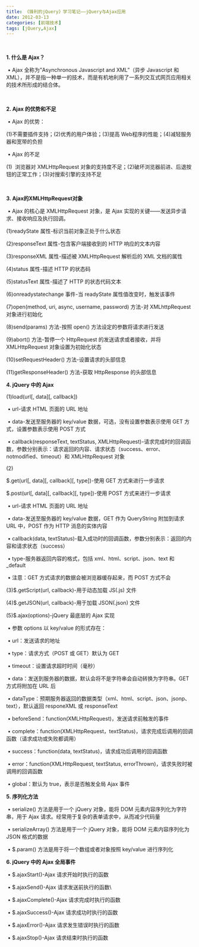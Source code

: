```yaml
---
title: 《锋利的jQuery》学习笔记——jQuery与Ajax应用
date: 2012-03-13
categories: [前端技术]
tags: [jQuery,Ajax]
---
```


 

​**1. 什么是 Ajax？**

 • Ajax 全称为”Asynchronous Javascript and XML”（异步 Javascript 和
XML），并不是指一种单一的技术，而是有机地利用了一系列交互式网页应用相关的技术所形成的结合体。

 

​**2. Ajax 的优势和不足**

 • Ajax 的优势：

(1)不需要插件支持；(2)优秀的用户体验；(3)提高
Web程序的性能；(4)减轻服务器和宽带的负担

 • Ajax 的不足

(1)  浏览器对 XMLHttpRequest
对象的支持度不足；(2)破坏浏览器前进、后退按钮的正常工作；(3)对搜索引擎的支持不足

 

​**3. Ajax的XMLHttpRequest对象**

 • Ajax 的核心是 XMLHttpRequest 对象，是 Ajax
实现的关键——发送异步请求、接收响应及执行回调。

(1)readyState 属性-标识当前对象正处于什么状态

(2)responseText 属性-包含客户端接收到的 HTTP 响应的文本内容

(3)responseXML 属性-描述被 XMLHttpRequest 解析后的 XML 文档的属性

(4)status 属性-描述 HTTP 的状态码

(5)statusText 属性-描述了 HTTP 的状态代码文本

(6)onreadystatechange 事件-当 readyState 属性值改变时，触发该事件

(7)open(method, uri, async, username, password) 方法-对 XMLhttpRequest
对象进行初始化

(8)send(params) 方法-按照 open() 方法设定的参数将请求进行发送

(9)abort() 方法-暂停一个 HttpRequest 的发送请求或者接收，并将
XMLHttpRequest 对象设置为初始化状态

(10)setRequestHeader() 方法-设置请求的头部信息

(11)getResponseHeader() 方法-获取 HttpResponse 的头部信息


​**4. jQuery 中的 Ajax**

(1)load(url[, data][, callback])

 • url-请求 HTML 页面的 URL 地址

 • data-发送至服务器的 key/value 数据，可选，没有设置参数表示使用 GET
方式，设置参数表示使用 POST 方式

 • callback(responseText, textStatus,
XMLHttpRequest)-请求完成时的回调函数，参数分别表示：请求返回的内容、请求状态（success、error、notmodified、timeout）和
XMLHttpRequest 对象

(2)

$.get(url[, data][, callback][, type])-使用 GET 方式来进行一步请求

$.post(url[, data][, callback][, type])-使用 POST 方式来进行一步请求

 • url-请求 HTML 页面的 URL 地址

 • data-发送至服务器的 key/value 数据，GET 作为 QueryString 附加到请求
URL 中，POST 作为 HTTP 消息的实体内容

 • callback(data,
textStatus)-载入成功时的回调函数，参数分别表示：返回的内容和请求状态（success）

 • type-服务器返回内容的格式，包括 xml、html、script、json、text 和_default

 • 注意：GET 方式请求的数据会被浏览器缓存起来，而 POST 方式不会

(3)$.getScript(url, callback)-用于动态加载 JS(.js) 文件

(4)$.getJSON(url, callback)-用于加载 JSON(.json) 文件

(5)$.ajax(options)-jQuery 最底层的 Ajax 实现

 • 参数 options 以 key/value 的形式存在：

 • url：发送请求的地址

 • type：请求方式（POST 或 GET）默认为 GET

 • timeout：设置请求超时时间（毫秒）

 • data：发送到服务器的数据，默认会将不是字符串会自动转换为字符串。GET
方式将附加在 URL 后

 •
dataType：预期服务器返回的数据类型（xml、html、script、json、jsonp、text），默认返回
responeXML 或 responseText

 • beforeSend：function(XMLHttpRequest)，发送请求前触发的事件

 • complete：function(XMLHttpRequest，textStatus)，请求完成后调用的回调函数（请求成功或失败都调用）

 • success：function(data, textStatus)，请求成功后调用的回调函数

 • error：function(XMLHttpRequest, textStatus,
errorThrown)，请求失败时被调用的回调函数

 • global：默认为 true，表示是否触发全局 Ajax 事件


​**5. 序列化方法**

 • serialize() 方法是用于一个 jQuery 对象，能将 DOM
元素内容序列化为字符串，用于 Ajax
请求。经常用于复杂的表单请求中，从而减少代码量

 • serializeArray() 方法是用于一个 jQuery 对象，能将 DOM 元素内容序列化为
JSON 格式的数据

 • $.param() 方法是用于将一个数组或者对象按照 key/value 进行序列化


​**6. jQuery 中的 Ajax 全局事件**

 • $.ajaxStart()-Ajax 请求开始时执行的函数

 • $.ajaxSend()-Ajax 请求发送前执行的函数\

 • $.ajaxComplete()-Ajax 请求完成时执行的函数

 • $.ajaxSuccess()-Ajax 请求成功时执行的函数

 • $.ajaxError()-Ajax 请求发生错误时执行的函数

 • $.ajaxStop()-Ajax 请求结束时执行的函数

 
